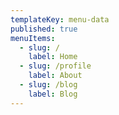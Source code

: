 ```yaml
---
templateKey: menu-data
published: true
menuItems:
  - slug: /
    label: Home
  - slug: /profile
    label: About
  - slug: /blog
    label: Blog
---
```

